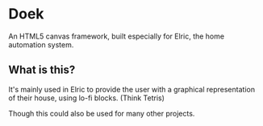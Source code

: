 # Doek
An HTML5 canvas framework, built especially for Elric,
the home automation system.


## What is this?

It's mainly used in Elric to provide the user with a graphical
representation of their house, using lo-fi blocks. (Think Tetris)

Though this could also be used for many other projects.